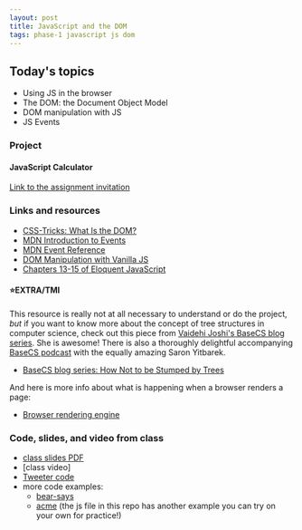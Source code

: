 ```yaml
---
layout: post
title: JavaScript and the DOM
tags: phase-1 javascript js dom
---
```


## Today's topics

- Using JS in the browser
- The DOM: the Document Object Model
- DOM manipulation with JS
- JS Events


### Project
#### JavaScript Calculator

[Link to the assignment invitation](https://classroom.google.com/c/MTQzODg3MTY4MzI3/a/MTY3Mzg5ODA1MTYx/details)


### Links and resources

- [CSS-Tricks: What Is the DOM?](https://css-tricks.com/dom/)
- [MDN Introduction to Events](https://developer.mozilla.org/en-US/docs/Learn/JavaScript/Building_blocks/Events)
- [MDN Event Reference](https://developer.mozilla.org/en-US/docs/Web/Events)
- [DOM Manipulation with Vanilla JS](https://www.sitepoint.com/dom-manipulation-vanilla-javascript-no-jquery/)
- [Chapters 13-15 of Eloquent JavaScript](https://eloquentjavascript.net/)

#### ⭐️EXTRA/TMI

This resource is really not at all necessary to understand or do the project, _but_ if you want to know more about the concept of tree structures in computer science, check out this piece from [Vaidehi Joshi's BaseCS blog series](https://medium.com/basecs). She is awesome! There is also a thoroughly delightful accompanying [BaseCS podcast](https://www.codenewbie.org/basecs) with the equally amazing Saron Yitbarek.
  - [BaseCS blog series: How Not to be Stumped by Trees](https://medium.com/basecs/how-to-not-be-stumped-by-trees-5f36208f68a7)

And here is more info about what is happening when a browser renders a page:
- [Browser rendering engine](https://www.html5rocks.com/en/tutorials/internals/howbrowserswork/#The_rendering_engine)

### Code, slides, and video from class

- [class slides PDF](https://drive.google.com/file/d/10Zhh-NaaOd7RWwHRAfApAw6IkW5ueYs2/view?usp=sharing)
- [class video]
- [Tweeter code](https://repl.it/@RebeccaConley/js-dom-manipulation)
- more code examples:
  - [bear-says](https://github.com/momentum-team-1/examples/tree/master/bear-says)
  - [acme](https://github.com/momentum-team-1/examples/tree/master/dom-acme) (the js file in this repo has another example you can try on your own for practice!)
